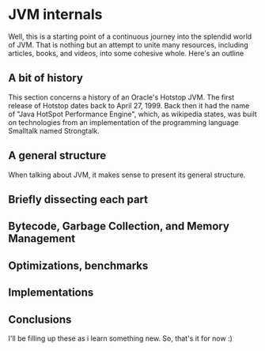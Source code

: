 # JVM internals

Well, this is a starting point of a continuous journey into the splendid world of JVM. That is nothing but an attempt to unite many resources, including articles,
books, and videos, into some cohesive whole. Here's an outline

## A bit of history
This section concerns a history of an Oracle's Hotstop JVM. The first release of Hotstop dates back to April 27, 1999. Back then it had the name of "Java HotSpot Performance Engine", which, as wikipedia states, was built on technologies from an implementation of the programming language Smalltalk named Strongtalk. 

## A general structure
When talking about JVM, it makes sense to present its general structure. 

## Briefly dissecting each part

## Bytecode, Garbage Collection, and Memory Management

## Optimizations, benchmarks

## Implementations

## Conclusions

I'll be filling up these as i learn something new. So, that's it for now :)
